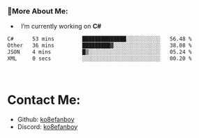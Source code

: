 ### 🧐More About Me:

- &nbsp; I’m currently working on **C#**


<!--START_SECTION:waka-->

```txt
C#      53 mins         ██████████████░░░░░░░░░░░   56.48 %
Other   36 mins         █████████▓░░░░░░░░░░░░░░░   38.08 %
JSON    4 mins          █▒░░░░░░░░░░░░░░░░░░░░░░░   05.24 %
XML     0 secs          ░░░░░░░░░░░░░░░░░░░░░░░░░   00.20 %
```

<!--END_SECTION:waka-->

  
<br>




# Contact Me:

- Github: [ko8efanboy](https://github.com/ko8efanboy)
- Discord: [ko8efanboy](https://discordapp.com/users/189527265183268876)
